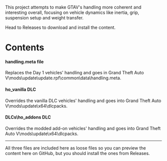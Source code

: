 
This project attempts to make GTAV's handling more coherent and interesting overall, focusing on vehicle dynamics like inertia, grip, suspension setup and weight transfer.

Head to Releases to download and install the content.
# Contents
#### handling.meta file
Replaces the Day 1 vehicles' handling and goes in Grand Theft Auto V\mods\update\update.rpf\common\data\handling.meta.
#### ho_vanilla DLC
Overrides the vanilla DLC vehicles' handling and goes into Grand Theft Auto V\mods\update\x64\dlcpacks.
#### DLCs\ho_addons DLC
Overrides the modded add-on vehicles' handling and goes into Grand Theft Auto V\mods\update\x64\dlcpacks.

---
All three files are included here as loose files so you can preview the content here on GitHub, but you should install the ones from Releases.
